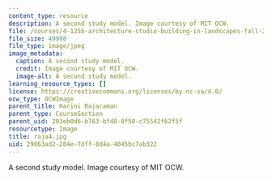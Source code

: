 ```yaml
---
content_type: resource
description: A second study model. Image courtesy of MIT OCW.
file: /courses/4-125b-architecture-studio-building-in-landscapes-fall-2005/29063ad2284e7dff8d4a4045bc7ab322_raja4.jpg
file_size: 49998
file_type: image/jpeg
image_metadata:
  caption: A second study model.
  credit: Image courtesy of MIT OCW.
  image-alt: A second study model.
learning_resource_types: []
license: https://creativecommons.org/licenses/by-nc-sa/4.0/
ocw_type: OCWImage
parent_title: Harini Rajaraman
parent_type: CourseSection
parent_uid: 203eb0d6-b763-bf48-8f50-c75542f62f5f
resourcetype: Image
title: raja4.jpg
uid: 29063ad2-284e-7dff-8d4a-4045bc7ab322
---
```

A second study model. Image courtesy of MIT OCW.